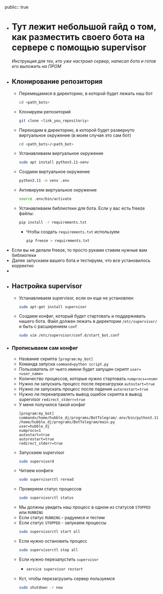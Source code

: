 public:: true

- # Тут лежит небольшой гайд о том, как разместить своего бота на сервере с помощью supervisor
  *Инструкция для тех, кто уже настроил сервер, написал бота и готов его выложить на ПРОМ*
- ## Клонирование репозитория
	- Перемещаемся в директорию, в которой будет лежать наш бот
	  ```bash
	  cd <path_bots>
	  ```
	- Клонируем репозиторий
	  ```bash
	  git clone <link_you_repositoriy>
	  ```
	- Переходим в директорию, в которой будет развернуто виртуальное окружение (в моем случае это сам бот)
	  ```bash
	  cd <path_bots>/<path_bot>
	  ```
	- Устанавливаем виртуальное окружение
	  ```bash
	  sudo apt install python3.11-venv
	  ```
	- Создаем виртуальное окружение
	  ```bash
	  python3.11 -m venv .env
	  ```
	- Активируем виртуальное окружение
	  ```bash
	  source .env/bin/activate
	  ```
	- Устанавливаем библиотеки для бота. Если у вас есть freeze файлы:
	  ```bash
	  pip install -r requirements.txt
	  ```
		- Чтобы создать `requirements.txt` используем
		  ```bash
		  pip freeze > requirements.txt
		  ```
- Если вы не делали freeze, то просто руками ставим нужные вам библиотеки
- Далее запускаем вашего бота и тестируем, что все установилось корректно
-
- ## Настройка supervisor
	- Устанавливаем supervisor, если он еще не установлен:
	  ```bash
	  sudo apt-get install supervisor
	  ```
	- Создаем конфиг, который будет стартовать и поддерживать нашего бота. Файл должен лежать в директории ```/etc/supervisor/``` и быть с расширением ```conf```
	  ```bash
	  sudo vim /etc/supervisor/conf.d/start_bot.conf
	  ```
- ### Прописываем сам конфиг
	- Название скрипта `[program:my_bot]`
	- Команда запуска `command=python script.py`
	- Пользователь от чьего имени будет запущен скрипт `user=<user_name>`
	- Количество процессов, которые нужно стартовать `numprocs=<num>`
	- Нужно ли запускать процесс после перезагрузки `autostart=true`
	- Нужно ли запускать процесс после падения `autorestart=true`
	- Нужно ли перенаправлять вывод ошибок скрипта в вывод supervisor `redirect_stderr=true`
	- У меня получился такой конфиг
	  ```
	  [program:my_bot]
	  command=/home/hubble_dj/programs/BotTelegram/.env/bin/python3.11 /home/hubble_dj/programs/BotTelegram/main.py
	  user=hubble_dj
	  numprocs=1
	  autostart=true
	  autorestart=true
	  redirect_stderr=true
	  ```
	- Запускаем supervisor
	  ```bash
	  sudo supervisord
	  ```
	- Читаем конфиги
	  ```bash
	  sudo supervisorctl reread
	  ```
	- Проверяем статус процессов
	  ```bash
	  sudo supervisorctl status
	  ```
	- Мы должны увидеть наш процесс в одном из статусов `STOPPED` или `RUNNING`
	- Если статус `RUNNING` - радуемся и тестим
	- Если статус `STOPPED` - запукаем процессы
	  ```bash
	  sudo supervisorctl start all
	  ```
	- Если нужно остановить процесс
	  ```bash
	  sudo supervisorctl stop all
	  ```
	- Если нужно перезапустить `supervisor`
		- ```bash
		  service supervisor restart
		  ```
	- Кст, чтобы перезагрузить сервер пользуемся
	  ```bash
	  sudo shutdown -r now
	  ```